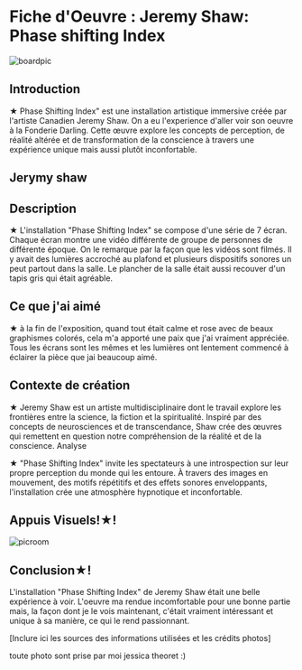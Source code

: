 
# Fiche d'Oeuvre : Jeremy Shaw: Phase shifting Index
![boardpic](https://github.com/aethsmq/H24_V11_inspirations_theoret/assets/142919220/f134d75d-ea40-417b-8a24-9bb4d4e8d056)

## Introduction

★ Phase Shifting Index" est une installation artistique immersive créée par l'artiste Canadien Jeremy Shaw. On a eu l'experience d'aller voir son oeuvre à la Fonderie Darling. Cette œuvre explore les concepts de perception, de réalité altérée et de transformation de la conscience à travers une expérience unique mais aussi plutôt inconfortable.

## **Jerymy shaw**


## Description

★ L'installation "Phase Shifting Index" se compose d'une série de 7 écran. Chaque écran montre une vidéo différente de groupe de personnes de différente époque. On le remarque par la façon que les vidéos sont filmés. Il y avait des lumières accroché au plafond et plusieurs dispositifs sonores un peut partout dans la salle. Le plancher de la salle était aussi recouver d'un tapis gris qui était agréable.

## **Ce que j'ai aimé**

★ à la fin de l'exposition, quand tout était calme et rose avec de beaux graphismes colorés, cela m'a apporté une paix que j'ai vraiment appréciée. Tous les écrans sont les mêmes et les lumières ont lentement commencé à éclairer la pièce que jai beaucoup aimé.


## Contexte de création

★ Jeremy Shaw est un artiste multidisciplinaire dont le travail explore les frontières entre la science, la fiction et la spiritualité. Inspiré par des concepts de neurosciences et de transcendance, Shaw crée des œuvres qui remettent en question notre compréhension de la réalité et de la conscience.
Analyse

★ "Phase Shifting Index" invite les spectateurs à une introspection sur leur propre perception du monde qui les entoure. À travers des images en mouvement, des motifs répétitifs et des effets sonores enveloppants, l'installation crée une atmosphère hypnotique et inconfortable.

## Appuis Visuels!★!
![picroom](https://github.com/aethsmq/H24_V11_inspirations_theoret/assets/142919220/c3e1005b-78c9-484a-8442-7c4bf72c8418)


## **Conclusion**★!

L'installation "Phase Shifting Index" de Jeremy Shaw était une belle expérience à voir. L'oeuvre ma rendue incomfortable pour une bonne partie mais, la façon dont je le vois maintenant, c'était vraiment intéressant et unique à sa manière, ce qui le rend passionnant.

[Inclure ici les sources des informations utilisées et les crédits photos]

toute photo sont prise par moi jessica theoret :)

